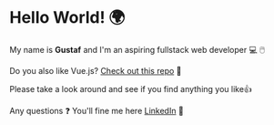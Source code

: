 # Hello World! 🌍

My name is **Gustaf** and I'm an aspiring fullstack web developer 💻 🖱️ 

Do you also like Vue.js?  [Check out this repo](https://github.com/FramtidsGustaf/social) 💚

Please take a look around and see if you find anything you like👍

Any questions ❓ You'll fine me here [LinkedIn](https://www.linkedin.com/in/gustaf-johnsson-814664134/) 📣

